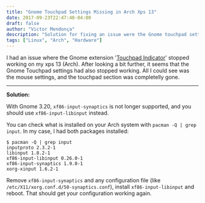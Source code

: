 ```yaml
---
title: "Gnome Touchpad Settings Missing in Arch Xps 13"
date: 2017-09-23T22:47:40-04:00
draft: false
author: "Victor Mendonça"
description: "Solution for fixing an issue were the Gnome touchpad settings disappear."
tags: ["Linux", "Arch", "Hardware"]
---
```


I had an issue where the Gnome extension '[Touchpad Indicator](https://extensions.gnome.org/extension/131/touchpad-indicator/)' stopped working on my xps 13 (Arch). After looking a bit further, it seems that the Gnome Touchpad settings had also stopped working. All I could see was the mouse settings, and the touchpad section was completelly gone.

* * *

**Solution:**

With Gnome 3.20, `xf86-input-synaptics` is not longer supported, and you should use `xf86-input-libinput` instead.

You can check what is installed on your Arch system with `pacman -Q | grep input`. In my case, I had both packages installed:

```
$ pacman -Q | grep input
inputproto 2.3.2-1
libinput 1.8.2-1
xf86-input-libinput 0.26.0-1
xf86-input-synaptics 1.9.0-1
xorg-xinput 1.6.2-1
```

Remove `xf86-input-synaptics` and any configuration file (like `/etc/X11/xorg.conf.d/50-synaptics.conf`), install `xf86-input-libinput` and reboot. That should get your configuration working again.
